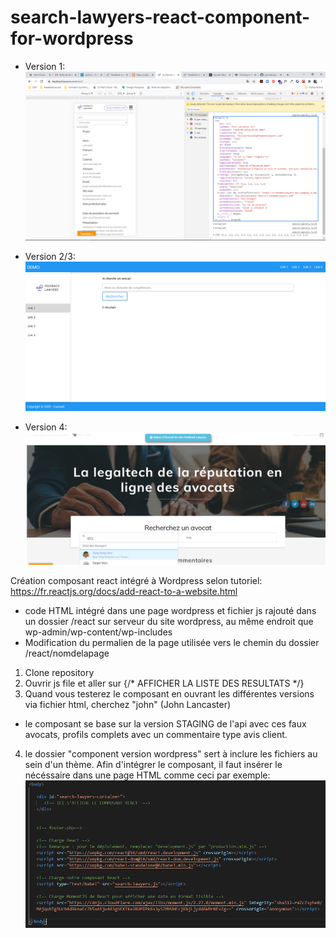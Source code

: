 # search-lawyers-react-component-for-wordpress
- Version 1:
![ScreenShot](https://github.com/jessicakuijer/search-lawyers-react-component-for-wordpress/blob/master/screenshot.PNG)

- Version 2/3: 
![ScreenShot](https://github.com/jessicakuijer/search-lawyers-react-component-for-wordpress/blob/master/screenshot2.png)

- Version 4:
![ScreenShot](https://github.com/jessicakuijer/search-lawyers-react-component-for-wordpress/blob/master/screenshot3.png)

 Création composant react intégré à Wordpress selon tutoriel: https://fr.reactjs.org/docs/add-react-to-a-website.html

- code HTML intégré dans une page wordpress et fichier js rajouté dans un dossier /react sur serveur du site wordpress, au même endroit que wp-admin/wp-content/wp-includes
- Modification du permalien de la page utilisée vers le chemin du dossier /react/nomdelapage


 
 1. Clone repository
 2. Ouvrir js file et aller sur {/* AFFICHER LA LISTE DES RESULTATS */}
 3. Quand vous testerez le composant en ouvrant les différentes versions via fichier html, cherchez "john" (John Lancaster)
 - le composant se base sur la version STAGING de l'api avec ces faux avocats, profils complets avec un commentaire type avis client.
 
4. le dossier "component version wordpress" sert à inclure les fichiers au sein d'un thème. Afin d'intégrer le composant, il faut insérer le nécéssaire dans une page HTML comme ceci par exemple:
![ScreenShot](https://github.com/jessicakuijer/search-lawyers-react-component-for-wordpress/blob/master/screenshot4.PNG)
